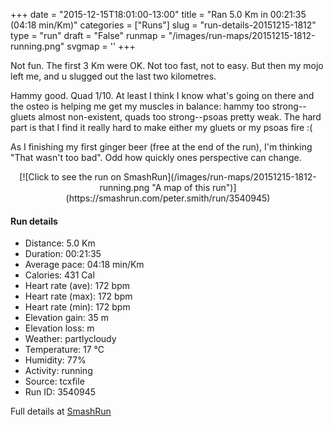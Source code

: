 +++
date = "2015-12-15T18:01:00-13:00"
title = "Ran 5.0 Km in 00:21:35 (04:18 min/Km)"
categories = ["Runs"]
slug = "run-details-20151215-1812"
type = "run"
draft = "False"
runmap = "/images/run-maps/20151215-1812-running.png"
svgmap = '<polyline points="95 77, 86 77, 82 80, 78 83, 71 95, 69 96, 60 95, 52 100, 39 94, 40 81, 4 70, 8 60, 19 35, 56 1, 64 0, 68 2, 67 5, 29 43, 68 2, 55 2, 19 36, 4 72, 41 82, 37 95, 52 100, 60 95, 73 94, 77 83, 94 77, 96 73">'
+++

Not fun. The first 3 Km were OK. Not too fast, not to easy. But then my mojo left me, and u slugged out the last two kilometres. 

Hammy good. Quad 1/10. At least I think I know what's going on there and the osteo is helping me get my muscles in balance: hammy too strong--gluets almost non-existent, quads too strong--psoas pretty weak. The hard part is that I find it really hard to make either my gluets or my psoas fire :(

As I finishing my first ginger beer (free at the end of the run), I'm thinking "That wasn't too bad". Odd how quickly ones perspective can change. 



<!--more-->

<center>
[![Click to see the run on SmashRun](/images/run-maps/20151215-1812-running.png "A map of this run")](https://smashrun.com/peter.smith/run/3540945)
</center>

#### Run details

* Distance: 5.0 Km
* Duration: 00:21:35
* Average pace: 04:18 min/Km
* Calories: 431 Cal
* Heart rate (ave): 172 bpm
* Heart rate (max): 172 bpm
* Heart rate (min): 172 bpm
* Elevation gain: 35 m
* Elevation loss:  m
* Weather: partlycloudy
* Temperature: 17 &deg;C
* Humidity: 77%
* Activity: running
* Source: tcxfile
* Run ID: 3540945

Full details at [SmashRun](https://smashrun.com/peter.smith/run/3540945)